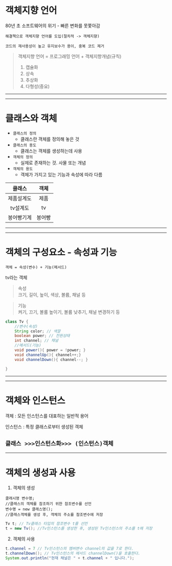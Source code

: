 # 객체지향 언어
80년 초 소프트웨어의 위기 - 빠른 변화를 못쫓아감

`해결책으로 객체지향 언어를 도입(절차적 -> 객체지향)`

`코드의 재사용성이 높고 유지보수가 용이, 중복 코드 제거`

>객체지향 언어 = 프로그래밍 언어 + 객체지향개념(규칙)
>1. 캡슐화
>2. 상속
>3. 추상화
>4. 다형성(중요)
---
---
# 클래스와 객체
- `클래스의 정의` 
  - 클래스란 객체를 정의해 놓은 것
- `클래스의 용도` 
  - 클래스는 객체를 생성하는데 사용
- `객체의 정의`
  - 실제로 존재하는 것. 사물 또는 개념
- `객체의 용도`
  - 객체가 가지고 있는 기능과 속성에 따라 다름

클래스|객체
:---:|:---:
제품설계도|제품
tv설계도|tv
붕어빵기계|붕어빵
---
---
# 객체의 구성요소 - 속성과 기능
`객체 = 속성(변수) + 기능(메서드)`

tv라는 객체
>속성<br>
>크기, 길이, 높이, 색상, 볼륨, 채널 등

>기능<br>
>켜기, 끄기, 볼륨 높이기, 볼륨 낮추기, 채널 변경하기 등

```java
class Tv {
    //변수(속성)
    String color; // 색깔
    boolean power; // 전원상태
    int channel; // 채널
    //메서드(기능)
    void power(){ power = !power; }
    void channelUp(){ channel++;}
    void channelDown(){ channel--; }

}
```
---
---
# 객체와 인스턴스
객체 : 모든 인스턴스를 대표하는 일반적 용어

인스턴스 : 특정 클래스로부터 생성된 객체

`클래스 >>>인스턴스화>>> (인스턴스)객체`
---
---
# 객체의 생성과 사용
1. 객체의 생성
```
클래시명 변수명; 
//클래스의 객체를 참조하기 위한 참조변수를 선언
변수명 = new 클래스명(); 
//클래스객체를 생성 후, 객체의 주소를 참조변수에 저장
```
```java
Tv t; // Tv클래스 타입의 참조변수 t를 선언
t = new Tv(); //Tv인스턴스를 생성한 후, 생성된 Tv인스턴스의 주소를 t에 저장
```
2. 객체의 사용
```java
t.channel = 7 // Tv인스턴스의 멤버변수 channel의 값을 7로 한다.
t.channelDown(); // Tv인스턴스의 메서드 channelDown()을 호출한다.
System.out.println("현재 채널은 " + t.channel + " 입니다.");
```